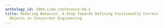 ```yaml
---
anthology_id: 1994.cikm_conference-94.1
title: Modeling Behavior, A Step Towards Defining Functionally Correct Views of Complex
  Objects in Concurrent Engineering
---
```

